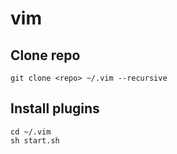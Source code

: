 # vim

## Clone repo
```
git clone <repo> ~/.vim --recursive
```

## Install plugins 
```
cd ~/.vim
sh start.sh
```
